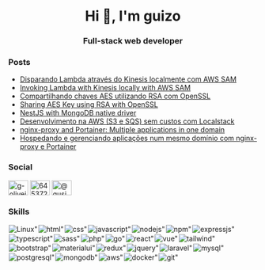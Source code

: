<h1 align="center">Hi 👋, I'm guizo</h1>
<h3 align="center">Full-stack web developer</h3>

### Posts
<!-- BLOG-POST-LIST:START -->
- [Disparando Lambda através do Kinesis localmente com AWS SAM](https://gusiol.medium.com/disparando-lambda-atrav%C3%A9s-do-kinesis-localmente-com-aws-sam-e535e40e795d?source=rss-12f957494f66------2)
- [Invoking Lambda with Kinesis locally with AWS SAM](https://gusiol.medium.com/invoking-lambda-with-kinesis-locally-with-aws-sam-61ef77613284?source=rss-12f957494f66------2)
- [Compartilhando chaves AES utilizando RSA com OpenSSL](https://medium.com/b2w-engineering/compartilhando-chaves-aes-utilizando-rsa-com-openssl-3beffb1b2010?source=rss-12f957494f66------2)
- [Sharing AES Key using RSA with OpenSSL](https://medium.com/b2w-engineering-en/sharing-aes-key-using-rsa-with-openssl-bc470afd2fb7?source=rss-12f957494f66------2)
- [NestJS with MongoDB native driver](https://gusiol.medium.com/nestjs-with-mongodb-native-driver-9d82e377d55?source=rss-12f957494f66------2)
- [Desenvolvimento na AWS (S3 e SQS) sem custos com Localstack](https://gusiol.medium.com/desenvolvimento-na-aws-s3-e-sqs-sem-custos-com-localstack-f525d015ca48?source=rss-12f957494f66------2)
- [nginx-proxy and Portainer: Multiple applications in one domain](https://gusiol.medium.com/nginx-proxy-and-portainer-multiple-applications-in-one-domain-d82efec0750f?source=rss-12f957494f66------2)
- [Hospedando e gerenciando aplicações num mesmo domínio com nginx-proxy e Portainer](https://gusiol.medium.com/hospedando-e-gerenciando-aplica%C3%A7%C3%B5es-num-mesmo-dom%C3%ADnio-com-nginx-proxy-e-portainer-ce13d3dd5e3e?source=rss-12f957494f66------2)
<!-- BLOG-POST-LIST:END -->

<h3 align="left">Social</h3>
<p align="left">
<a href="https://linkedin.com/in/g-oliveira" target="blank"><img align="center" src="https://cdn.jsdelivr.net/npm/simple-icons@3.0.1/icons/linkedin.svg" alt="g-oliveira" height="30" width="40" /></a>
<a href="https://stackoverflow.com/users/6453726" target="blank"><img align="center" src="https://cdn.jsdelivr.net/npm/simple-icons@3.0.1/icons/stackoverflow.svg" alt="6453726" height="30" width="40" /></a>
<a href="https://medium.com/@gusiol" target="blank"><img align="center" src="https://cdn.jsdelivr.net/npm/simple-icons@3.0.1/icons/medium.svg" alt="@gusiol" height="30" width="40" /></a>
</p>

<h3 align="left">Skills</h3>

<div style="display:flex;flex-wrap:wrap;align-items:center;justify-content:start;">
<span style="margin:1px;">
<img align="center" src="https://img.shields.io/badge/Linux-FCC624?style=for-the-badge&logo=linux&logoColor=black" alt=Linux">
</span>
<span style="margin:1px;">
<img align="center" src="https://img.shields.io/badge/HTML-239120?style=for-the-badge&logo=html5&logoColor=white" alt=html">
</span>
<span style="margin:1px;">
<img align="center" src="https://img.shields.io/badge/CSS-239120?&style=for-the-badge&logo=css3&logoColor=white" alt=css">
</span>
<span style="margin:1px;">
<img align="center" src="https://img.shields.io/badge/JavaScript-323330?style=for-the-badge&logo=javascript&logoColor=F7DF1E" alt=javascript">
</span>
<span style="margin:1px;">
<img align="center" src="https://img.shields.io/badge/Node.js-43853D?style=for-the-badge&logo=node.js&logoColor=white" alt=nodejs">
</span>
<span style="margin:1px;">
<img align="center" src="https://img.shields.io/badge/npm-CB3837?style=for-the-badge&logo=npm&logoColor=white" alt=npm">
</span>
<span style="margin:1px;">
<img align="center" src="https://img.shields.io/badge/Express.js-000000?style=for-the-badge&logo=express&logoColor=white" alt=expressjs">
</span>
<span style="margin:1px;">
<img align="center" src="https://img.shields.io/badge/TypeScript-007ACC?style=for-the-badge&logo=typescript&logoColor=white" alt=typescript">
</span>
<span style="margin:1px;">
<img align="center" src="https://img.shields.io/badge/Sass-CC6699?style=for-the-badge&logo=sass&logoColor=white" alt=sass">
</span>
<span style="margin:1px;">
<img align="center" src="https://img.shields.io/badge/PHP-777BB4?style=for-the-badge&logo=php&logoColor=white" alt=php">
</span>
<span style="margin:1px;">
<img align="center" src="https://img.shields.io/badge/Go-00ADD8?style=for-the-badge&logo=go&logoColor=white" alt=go">
</span>
<span style="margin:1px;">
<img align="center" src="https://img.shields.io/badge/React-20232A?style=for-the-badge&logo=react&logoColor=61DAFB" alt=react">
</span>
<span style="margin:1px;">
<img align="center" src="https://img.shields.io/badge/Vue.js-35495E?style=for-the-badge&logo=vue.js&logoColor=4FC08D" alt=vue">
</span>
<span style="margin:1px;">
<img align="center" src="https://img.shields.io/badge/Tailwind_CSS-38B2AC?style=for-the-badge&logo=tailwind-css&logoColor=white" alt=tailwind">
</span>
<span style="margin:1px;">
<img align="center" src="https://img.shields.io/badge/Bootstrap-563D7C?style=for-the-badge&logo=bootstrap&logoColor=white" alt=bootstrap">
</span>
<span style="margin:1px;">
<img align="center" src="https://img.shields.io/badge/Material--UI-0081CB?style=for-the-badge&logo=material-ui&logoColor=white" alt=materialui">
</span>
<span style="margin:1px;">
<img align="center" src="https://img.shields.io/badge/Redux-593D88?style=for-the-badge&logo=redux&logoColor=white" alt=redux">
</span>
<span style="margin:1px;">
<img align="center" src="https://img.shields.io/badge/jQuery-0769AD?style=for-the-badge&logo=jquery&logoColor=white" alt=jquery">
</span>
<span style="margin:1px;">
<img align="center" src="https://img.shields.io/badge/Laravel-FF2D20?style=for-the-badge&logo=laravel&logoColor=white" alt=laravel">
</span>
<span style="margin:1px;">
<img align="center" src="https://img.shields.io/badge/MySQL-00000F?style=for-the-badge&logo=mysql&logoColor=white" alt=mysql">
</span>
<span style="margin:1px;">
<img align="center" src="https://img.shields.io/badge/PostgreSQL-316192?style=for-the-badge&logo=postgresql&logoColor=white" alt=postgresql">
</span>
<span style="margin:1px;">
<img align="center" src="https://img.shields.io/badge/MongoDB-4EA94B?style=for-the-badge&logo=mongodb&logoColor=white" alt=mongodb">
</span>
<span style="margin:1px;">
<img align="center" src="https://img.shields.io/badge/Amazon_AWS-232F3E?style=for-the-badge&logo=amazon-aws&logoColor=white" alt=aws">
</span>
<span style="margin:1px;">
<img align="center" src="https://img.shields.io/badge/Docker-2CA5E0?style=for-the-badge&logo=docker&logoColor=white" alt=docker">
</span>
<span style="margin:1px;">
<img align="center" src="https://img.shields.io/badge/Git-F05032?style=for-the-badge&logo=git&logoColor=white" alt=git">
</span>
</div>
